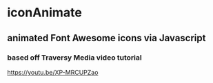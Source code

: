 # iconAnimate

## animated Font Awesome icons via Javascript

### based off Traversy Media video tutorial

https://youtu.be/XP-MRCUPZao
